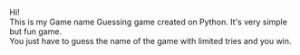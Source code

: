 <html>Hi!<br>
This is my Game name Guessing game created on Python. It's very simple but fun game.<br>
You just have to guess the name of the game with limited tries and you win.<br>
</html>
